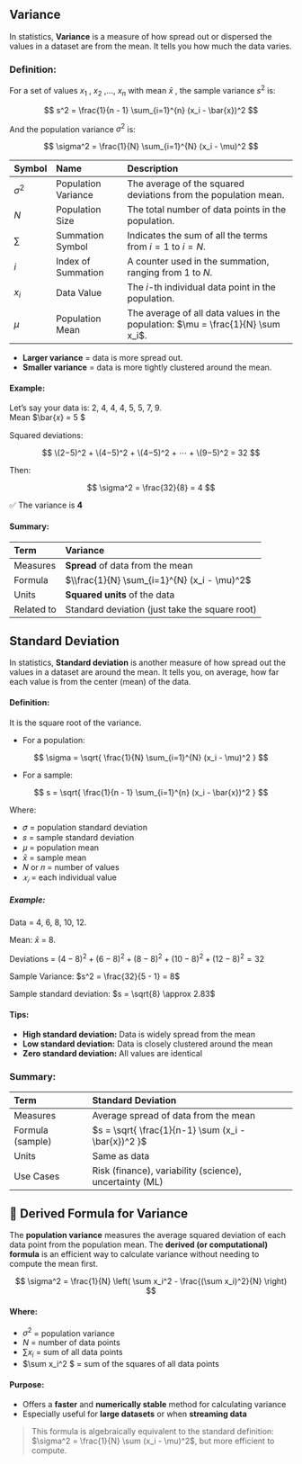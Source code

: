 ## Variance
In statistics, **Variance** is a measure of how spread out or dispersed the values in a dataset are from the mean. It tells you how much the data varies.

### Definition:
For a set of values $x_1$ , $x_2$ ,..., $x_n$  with mean $\bar{x}$ , the sample variance $s^2$ is:

$$
s^2 = \frac{1}{n - 1} \sum_{i=1}^{n} (x_i - \bar{x})^2
$$


And the population variance $\sigma^2$ is:  

$$
\sigma^2 = \frac{1}{N} \sum_{i=1}^{N} (x_i - \mu)^2
$$  

| Symbol     | Name                | Description                                                                     |
| :--------- | :------------------ | :------------------------------------------------------------------------------ |
| $\sigma^2$ | Population Variance | The average of the squared deviations from the population mean.                 |
| $N$        | Population Size     | The total number of data points in the population.                              |
| $\sum$     | Summation Symbol    | Indicates the sum of all the terms from $i = 1$ to $i = N$.                     |
| $i$        | Index of Summation  | A counter used in the summation, ranging from 1 to $N$.                         |
| $x_i$      | Data Value          | The $i$-th individual data point in the population.                             |
| $\mu$      | Population Mean     | The average of all data values in the population: $\mu = \frac{1}{N} \sum x_i$. |

- **Larger variance** = data is more spread out.
- **Smaller variance** = data is more tightly clustered around the mean.

#### Example:
Let’s say your data is: 2, 4, 4, 4, 5, 5, 7, 9.  
Mean $\bar{𝑥} = 5 $  

Squared deviations:  

$$
\(2−5)^2 + \(4−5)^2 + \(4−5)^2 + ⋯ + \(9−5)^2 = 32
$$  

Then:  

$$
\sigma^2 = \frac{32}{8} = 4
$$  

✅ The variance is **4**

#### Summary:
| Term       | Variance                                       |
| :--------- | :--------------------------------------------- |
| Measures   | **Spread** of data from the mean               |
| Formula    | $\\frac{1}{N} \sum_{i=1}^{N} (x_i - \mu)^2$    |
| Units      | **Squared units** of the data                  |
| Related to | Standard deviation (just take the square root) |

## Standard Deviation
In statistics, **Standard deviation** is another measure of how spread out the values in a dataset are around the mean. It tells you, on average, how far each value is from the center (mean) of the data.

#### Definition:
It is the square root of the variance.
- For a population:

$$
\sigma = \sqrt{ \frac{1}{N} \sum_{i=1}^{N} (x_i - \mu)^2 }
$$

- For a sample:

$$
s = \sqrt{ \frac{1}{n - 1} \sum_{i=1}^{n} (x_i - \bar{x})^2 }
$$

Where:
- 𝜎 = population standard deviation
- 𝑠 = sample standard deviation
- 𝜇 = population mean
- $\bar{x}$ = sample mean
- 𝑁 or 𝑛 = number of values
- $𝑥_𝑖$ = each individual value

##### Example:
Data = 4, 6, 8, 10, 12.  

Mean:  $\bar{x}$ = 8.  

Deviations = $(4 - 8)^2 + (6 - 8)^2 + (8 - 8)^2 + (10 - 8)^2 + (12 - 8)^2 = 32$

Sample Variance:  $s^2 = \frac{32}{5 - 1} = 8$

Sample standard deviation:   $s = \sqrt{8} \approx 2.83$

#### Tips:
- **High standard deviation:**	Data is widely spread from the mean
- **Low standard deviation:**	Data is closely clustered around the mean
- **Zero standard deviation:**	All values are identical

### Summary:
| Term             | Standard Deviation                                      |
| :--------------- | :------------------------------------------------------ |
| Measures         | Average spread of data from the mean                    |
| Formula (sample) | $s = \sqrt{ \frac{1}{n-1} \sum (x_i - \bar{x})^2 }$     |
| Units            | Same as data                                            |
| Use Cases        | Risk (finance), variability (science), uncertainty (ML) |

## 📐 Derived Formula for Variance

The **population variance** measures the average squared deviation of each data point from the population mean. The **derived (or computational) formula** is an efficient way to calculate variance without needing to compute the mean first.

$$
\sigma^2 = \frac{1}{N} \left( \sum x_i^2 - \frac{(\sum x_i)^2}{N} \right)
$$

#### Where:
- $\sigma^2$ = population variance  
- $N$ = number of data points  
- $\sum x_i$ = sum of all data points  
- $\sum x_i^2 $ = sum of the squares of all data points  

#### Purpose:
- Offers a **faster** and **numerically stable** method for calculating variance  
- Especially useful for **large datasets** or when **streaming data**

>  This formula is algebraically equivalent to the standard definition:  
> $\sigma^2 = \frac{1}{N} \sum (x_i - \mu)^2$, but more efficient to compute.

